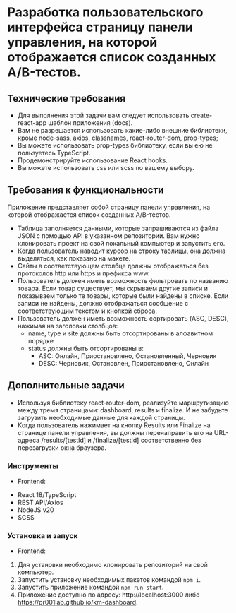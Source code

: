 # Разработка пользовательского интерфейса страницу панели управления, на которой отображается список созданных A/B-тестов.

## Технические требования

* Для выполнения этой задачи вам следует использовать create-react-app шаблон приложения (docs).
* Вам не разрешается использовать какие-либо внешние библиотеки, кроме node-sass, axios, classnames, react-router-dom,
  prop-types;
* Вы можете использовать prop-types библиотеку, если вы ею не пользуетесь TypeScript.
* Продемонстрируйте использование React hooks.
* Вы можете использовать css или scss по вашему выбору.

## Требования к функциональности

Приложение представляет собой страницу панели управления, на которой отображается список созданных A/B-тестов.

* Таблица заполняется данными, которые запрашиваются из файла JSON с помощью API в указанном репозитории. Вам нужно
  клонировать проект на свой локальный компьютер и запустить его.
* Когда пользователь наводит курсор на строку таблицы, она должна выделяться, как показано на макете.
* Сайты в соответствующем столбце должны отображаться без протоколов http или https и префикса www.
* Пользователь должен иметь возможность фильтровать по названию товара. Если товар существует, мы скрываем другие записи
  и показываем только те товары, которые были найдены в списке. Если записи не найдены, должно отображаться сообщение с
  соответствующим текстом и кнопкой сброса.
* Пользователь должен иметь возможность сортировать (ASC, DESC), нажимая на заголовки столбцов:
  * name, type и site должны быть отсортированы в алфавитном порядке
  * status должны быть отсортированы в:
    * ASC: Онлайн, Приостановлено, Остановленный, Черновик
    * DESC: Черновик, Остановлен, Приостановлено, Онлайн

## Дополнительные задачи

* Используя библиотеку react-router-dom, реализуйте маршрутизацию между тремя страницами: dashboard, results и finalize.
  И не забудьте загрузить необходимые данные для каждой страницы.
* Когда пользователь нажимает на кнопку Results или Finalize на странице панели управления, вы должны перенаправить его
  на URL-адреса /results/[testId] и /finalize/[testId] соответственно без перезагрузки окна браузера.

### Инструменты

* Frontend:

- React 18/TypeScript
- REST API/Axios
- NodeJS v20
- SCSS

### Установка и запуск

* Frontend:

1. Для установки необходимо клонировать репозиторий на свой компьютер.
2. Запустить установку необходимых пакетов командой `npm i`.
3. Запустить приложение командой `npm run start`.
4. Приложение доступно по адресу: http://localhost:3000 либо https://pr001lab.github.io/km-dashboard.
